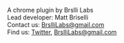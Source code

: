 A chrome plugin by Brslli Labs<br/>
Lead developer: Matt Briselli<br/>
Contact us: BrslliLabs@gmail.com<br/>
Find us:
<a href="https://twitter.com/brsllilabs">Twitter</a>,
<a href="mailto:BrslliLabs@gmail.com">BrslliLabs@gmail.com</a><br/>
